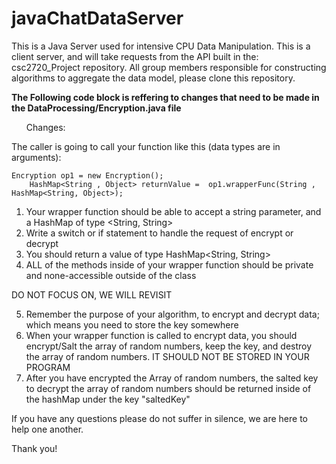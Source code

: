 # javaChatDataServer

This is a Java Server used for intensive CPU Data Manipulation. This is a client server, and will take requests from the API built in the: csc2720_Project repository.  All group members responsible for constructing algorithms to aggregate the data model, please clone this repository. 

<b>The Following code block is reffering to changes that need to be made in the DataProcessing/Encryption.java file</b>


<ul>Changes:</ul>

The caller is going to call your function like this (data types are in arguments):
    
    Encryption op1 = new Encryption();
		HashMap<String , Object> returnValue =	op1.wrapperFunc(String , HashMap<String, Object>);

1) Your wrapper function should be able to accept a string parameter, and a HashMap of type <String, String>
2) Write a switch or if statement to handle the request of encrypt or decrypt
3) You should return a value of type HashMap<String, String>
4) ALL of the methods inside of your wrapper function should be private and none-accessible outside of the class

DO NOT FOCUS ON, WE WILL REVISIT

5) Remember the purpose of your algorithm, to encrypt and decrypt data; which means you need to store the key somewhere
6) When your wrapper function is called to encrypt data, you should encrypt/Salt the array of random numbers, keep the key, and
destroy the array of random numbers. IT SHOULD NOT BE STORED IN YOUR PROGRAM
7) After you have encrypted the Array of random numbers, the salted key to decrypt the array of
random numbers should be returned inside of the hashMap under the key "saltedKey"


If you have any questions please do not suffer in silence, we are here to help one another.

Thank you!
